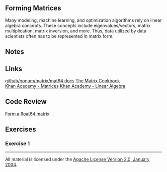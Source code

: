 ## Forming Matrices

Many modeling, machine learning, and optimization algorithms rely on linear algebra concepts.  These concepts include eigenvalues/vectors, matrix multiplication, matrix inversion, and more.  Thus, data utilized by data scientists often has to be represented in matrix form.  

## Notes

## Links

[github/gonum/matrix/mat64 docs](https://godoc.org/github.com/gonum/matrix/mat64)
[The Matrix Cookbook](http://www.math.uwaterloo.ca/~hwolkowi/matrixcookbook.pdf)  
[Khan Academy - Matrices](https://www.khanacademy.org/math/algebra-home/precalculus/precalc-matrices)
[Khan Academy - Linear Algebra](https://www.khanacademy.org/math/linear-algebra)

## Code Review

[Form a float64 matrix](example1/example1.go)  

## Exercises

### Exercise 1

___
All material is licensed under the [Apache License Version 2.0, January 2004](http://www.apache.org/licenses/LICENSE-2.0).
